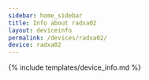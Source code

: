 ```yaml
---
sidebar: home_sidebar
title: Info about radxa02
layout: deviceinfo
permalink: /devices/radxa02/
device: radxa02
---
```

{% include templates/device_info.md %}
